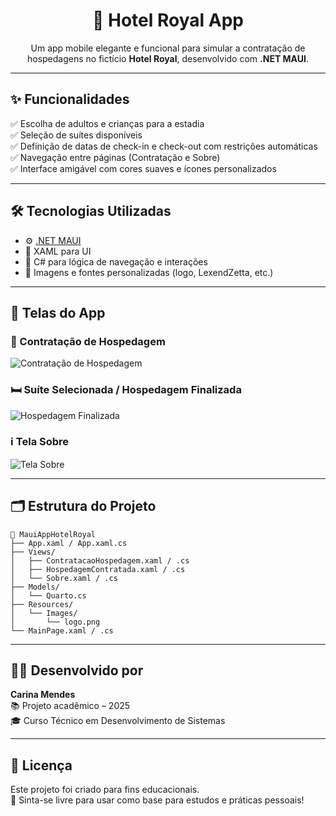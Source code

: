 <h1 align="center">🏨 Hotel Royal App</h1>

<p align="center">
  Um app mobile elegante e funcional para simular a contratação de hospedagens no fictício <strong>Hotel Royal</strong>, desenvolvido com <strong>.NET MAUI</strong>.
</p>

---

## ✨ Funcionalidades

✅ Escolha de adultos e crianças para a estadia  
✅ Seleção de suítes disponíveis  
✅ Definição de datas de check-in e check-out com restrições automáticas  
✅ Navegação entre páginas (Contratação e Sobre)  
✅ Interface amigável com cores suaves e ícones personalizados

---

## 🛠️ Tecnologias Utilizadas

- ⚙️ [.NET MAUI](https://learn.microsoft.com/pt-br/dotnet/maui/)  
- 💬 XAML para UI  
- 🧠 C# para lógica de navegação e interações  
- 🎨 Imagens e fontes personalizadas (logo, LexendZetta, etc.)

---

## 📲 Telas do App

### 🧾 Contratação de Hospedagem  
![Contratação de Hospedagem](https://github.com/user-attachments/assets/71a8f984-fe03-45a0-89d4-36828f80da51)

### 🛏️ Suíte Selecionada / Hospedagem Finalizada  
![Hospedagem Finalizada](https://github.com/user-attachments/assets/269ba260-b380-43d3-8067-b556bdc730d6)

### ℹ️ Tela Sobre  
![Tela Sobre](https://github.com/user-attachments/assets/233642da-906c-438b-b3cc-a02945a6db3a)

---

## 🗂️ Estrutura do Projeto

```
📁 MauiAppHotelRoyal
├── App.xaml / App.xaml.cs
├── Views/
│   ├── ContratacaoHospedagem.xaml / .cs
│   ├── HospedagemContratada.xaml / .cs
│   └── Sobre.xaml / .cs
├── Models/
│   └── Quarto.cs
├── Resources/
│   └── Images/
│       └── logo.png
└── MainPage.xaml / .cs
```

---

## 👩‍💻 Desenvolvido por

**Carina Mendes**  
📚 Projeto acadêmico – 2025  
🎓 Curso Técnico em Desenvolvimento de Sistemas

---

## 📄 Licença

Este projeto foi criado para fins educacionais.  
📌 Sinta-se livre para usar como base para estudos e práticas pessoais!

